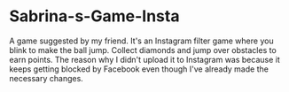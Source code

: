 # Sabrina-s-Game-Insta
A game suggested by my friend. It's an Instagram filter game where you blink to make the ball jump. Collect diamonds and jump over obstacles to earn points.
The reason why I didn't upload it to Instagram was because it keeps getting blocked by Facebook even though I've already made the necessary changes.
